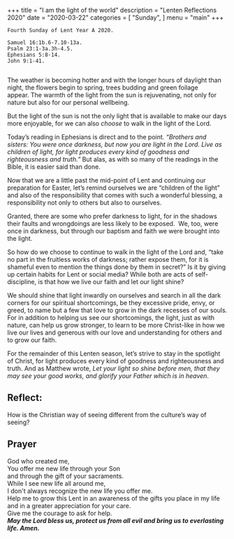 +++
title = "I am the light of the world"
description = "Lenten Reflections 2020"
date = "2020-03-22"
categories = [
    "Sunday",
]
menu = "main"
+++

```
Fourth Sunday of Lent Year A 2020.

Samuel 16:1b.6-7.10-13a.
Psalm 23:1-3a.3h-4.5.
Ephesians 5:8-14.
John 9:1-41.


```

The weather is becoming hotter and with the longer hours of daylight than night, the flowers begin to spring, trees budding and green foilage appear. The warmth of the light from the sun is rejuvenating, not only for nature but also for our personal wellbeing.

But the light of the sun is not the only light that is available to make our days more enjoyable, for we can also _choose_ to walk in the light of the Lord. 

Today’s reading in Ephesians is direct and to the point. _“Brothers and sisters: You were once darkness, but now you are light in the Lord. Live as children of light, for light produces every kind of goodness and righteousness and truth.”_ But alas, as with so many of the readings in the Bible, it is easier said than done.

Now that we are a little past the mid-point of Lent and continuing our preparation for Easter, let’s remind ourselves we are “children of the light” and also of the responsibility that comes with such a wonderful blessing, a responsibility not only to others but also to ourselves. 

Granted, there are some who prefer darkness to light, for in the shadows their faults and wrongdoings are less likely to be exposed.  We, too, were once in darkness, but through our baptism and faith we were brought into the light. 

So how do we choose to continue to walk in the light of the Lord and, “take no part in the fruitless works of darkness; rather expose them, for it is shameful even to mention the things done by them in secret?” Is it by giving up certain habits for Lent or social media? While both are acts of self-discipline, is that how we live our faith and let our light shine?

We should shine that light inwardly on ourselves and search in all the dark corners for our spiritual shortcomings, be they excessive pride, envy, or greed, to name but a few that love to grow in the dark recesses of our souls. For in addition to helping us see our shortcomings, the light, just as with nature, can help us grow stronger, to learn to be more Christ-like in how we live our lives and generous with our love and understanding for others and to grow our faith.

For the remainder of this Lenten season, let’s strive to stay in the spotlight of Christ, for light produces every kind of goodness and righteousness and truth. And as Matthew wrote, _Let your light so shine before men, that they may see your good works, and glorify your Father which is in heaven_.

## Reflect:

How is the Christian way of seeing different from the culture’s way of seeing?


## Prayer
God who created me,  
You offer me new life through your Son  
and through the gift of your sacraments.  
While I see new life all around me,  
I don't always recognize the new life you offer me.  
Help me to grow this Lent in an awareness of the
gifts you place in my life  
and in a greater appreciation for your care.  
Give me the courage to ask for help.    
**_May the Lord bless us, protect us from all evil and bring us to everlasting life. Amen._**